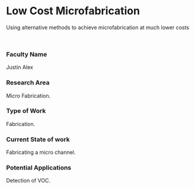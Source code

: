 # Low Cost Microfabrication

Using alternative methods to achieve microfabrication at much lower costs

<br>


### Faculty Name

Justin Alex


### Research Area

Micro Fabrication.


### Type of Work

Fabrication.


### Current State of work

Fabricating a micro channel.


### Potential Applications

Detection of VOC.
